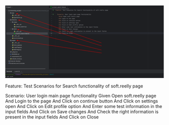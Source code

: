 ![alt text](https://github.com/idyakov/inter_project/blob/main/test_structure.png)

Feature: Test Scenarios for Search functionality of soft.reelly page

  Scenario: User login main page functionality
    Given Open soft.reelly page
    And Login to the page
    And Click on continue button
    And Click on settings open
    And Click on Edit profile option
    And Enter some test information in the input fields
    And Click on Save changes
    And Check the right information is present in the input fields
    And Click on Close
